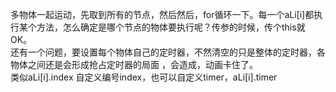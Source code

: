 多物体一起运动，先取到所有的节点，然后然后，for循环一下。每一个aLi[i]都执行某个方法，怎么确定是哪个节点的物体要执行呢？传参的时候，传个this就OK。
<br>
还有一个问题，要设置每个物体自己的定时器，不然清空的只是整体的定时器，各物体之间还是会形成抢占定时器的局面 ，会造成，动画卡住了。<br>
类似aLi[i].index 自定义编号index，也可以自定义timer，aLi[i].timer